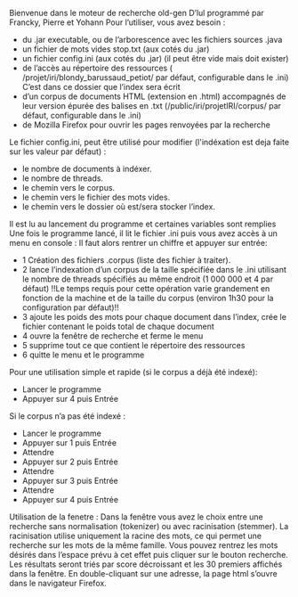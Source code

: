 
Bienvenue dans le moteur de recherche old-gen D’lul programmé par Francky, Pierre et Yohann
Pour l’utiliser, vous avez besoin :
- du .jar executable, ou de l’arborescence avec les fichiers sources .java
- un fichier de mots vides stop.txt (aux cotés du .jar)
- un fichier config.ini (aux cotés du .jar) (il peut être vide mais doit exister)
- de l’accès au répertoire des ressources
( /projet/iri/blondy_barussaud_petiot/ par défaut, configurable dans le .ini)
C’est dans ce dossier que l’index sera écrit
- d’un corpus de documents HTML (extension en .html) accompagnés de leur version épurée des balises en .txt
(/public/iri/projetIRI/corpus/ par défaut, configurable dans le .ini)
- de Mozilla Firefox pour ouvrir les pages renvoyées par la recherche



Le fichier config.ini, peut être utilisé pour modifier (l'indéxation est deja faite sur les valeur par défaut)  :
- le nombre de documents à indéxer.
- le nombre de threads.
- le chemin vers le corpus.
- le chemin vers le fichier des mots vides.
- le chemin vers le dossier où est/sera stocker l’index.



Il est lu au lancement du programme et certaines variables sont remplies
Une fois le programme lancé, il lit le fichier .ini puis vous avez accès à un menu en console :
Il faut alors rentrer un chiffre et appuyer sur entrée:
- 1 Création des fichiers .corpus (liste des fichier à traiter).
- 2 lance l’indexation d’un corpus de la taille spécifiée dans le .ini utilisant le nombre de threads spécifiés au même endroit
(1 000 000 et 4 par défaut)
!!Le temps requis pour cette opération varie grandement en fonction de la machine et de la taille du corpus
(environ 1h30 pour la configuration par défaut)!!
- 3 ajoute les poids des mots pour chaque document dans l’index, crée le fichier contenant le poids total de chaque document
- 4 ouvre la fenêtre de recherche et ferme le menu
- 5 supprime tout ce que contient le répertoire des ressources
- 6 quitte le menu et le programme



Pour une utilisation simple et rapide (si le corpus a déjà été indexé):
- Lancer le programme
- Appuyer sur 4 puis Entrée

Si le corpus n’a pas été indexé :
- Lancer le programme
- Appuyer sur 1 puis Entrée
- Attendre
- Appuyer sur 2 puis Entrée
- Attendre
- Appuyer sur 3 puis Entrée
- Attendre
- Appuyer sur 4 puis Entrée


Utilisation de la fenetre :
Dans la fenêtre vous avez le choix entre une recherche sans normalisation (tokenizer) ou avec racinisation (stemmer).
La racinisation utilise uniquement la racine des mots, ce qui permet une recherche sur les mots de la même famille.
Vous pouvez rentrez les mots désirés dans l’espace prévu à cet effet puis cliquer sur le bouton recherche.
Les résultats seront triés par score décroissant et les 30 premiers affichés dans la fenêtre.
En double-cliquant sur une adresse, la page html s’ouvre dans le navigateur Firefox.
